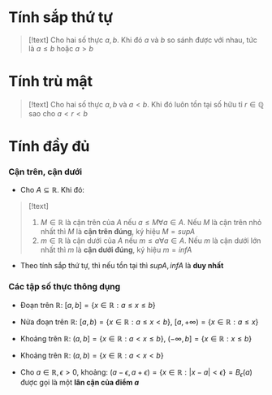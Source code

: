 # Tính sắp thứ tự

>[!text]
>Cho hai số thực $a, b$. Khi đó $a$  và $b$  so sánh được với nhau, tức là $a \leq b$  hoặc $a > b$

# Tính trù mật

>[!text]
>Cho hai số thực $a, b$  và $a < b$. Khi đó luôn tồn tại số hữu tỉ $r \in \mathbb Q$  sao cho $a < r < b$

# Tính đầy đủ

### Cận trên, cận dưới

- Cho $A \subseteq \mathbb R$. Khi đó:
>[!text]
>1. $M \in \mathbb R$  là cận trên của $A$  nếu $a \leq M \forall a \in A$. Nếu $M$  là cận trên nhỏ nhất thì $M$  là **cận trên đúng**, ký hiệu $M = sup A$
>2. $m \in \mathbb R$  là cận dưới của $A$  nếu $m \leq a \forall a \in A$. Nếu $m$  là cận dưới lớn nhất thì $m$  là **cận dưới đúng**, ký hiệu $m = inf A$

- Theo tính sắp thứ tự, thì nếu tồn tại thì $sup A, inf A$  là **duy nhất**

### Các tập số thực thông dụng

- Đoạn trên $\mathbb R$:          $[a, b] = \{x \in \mathbb R: a \leq x \leq b\}$

- Nửa đoạn trên $\mathbb R$: $[a, b) = \{x \in \mathbb R: a \leq x < b\}$, $[a, +\infty) = \{x \in \mathbb R: a \leq x\}$

- Khoảng trên $\mathbb R$:     $(a, b] = \{x\in \mathbb R: a < x \leq b\}$, $(-\infty, b] = \{x \in \mathbb R: x \leq b\}$

- Khoảng trên $\mathbb R$:     $(a, b) = \{x\in \mathbb R: a < x < b\}$

- Cho $a\in \mathbb R, \epsilon > 0$, khoảng: $(a - \epsilon, a + \epsilon) = \{x\in \mathbb R: |x - a| < \epsilon\} = B_{\epsilon}(a)$ được gọi là một **lân cận của điểm $a$**
